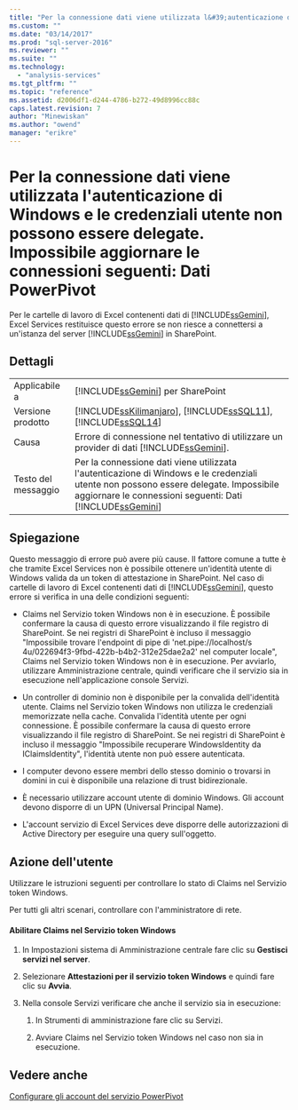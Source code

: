 ```yaml
---
title: "Per la connessione dati viene utilizzata l&#39;autenticazione di Windows e le credenziali utente non possono essere delegate. Impossibile aggiornare le connessioni seguenti: Dati PowerPivot | Microsoft Docs"
ms.custom: ""
ms.date: "03/14/2017"
ms.prod: "sql-server-2016"
ms.reviewer: ""
ms.suite: ""
ms.technology: 
  - "analysis-services"
ms.tgt_pltfrm: ""
ms.topic: "reference"
ms.assetid: d2006df1-d244-4786-b272-49d8996cc88c
caps.latest.revision: 7
author: "Minewiskan"
ms.author: "owend"
manager: "erikre"
---
```

# Per la connessione dati viene utilizzata l&#39;autenticazione di Windows e le credenziali utente non possono essere delegate. Impossibile aggiornare le connessioni seguenti: Dati PowerPivot
  Per le cartelle di lavoro di Excel contenenti dati di [!INCLUDE[ssGemini](../../includes/ssgemini-md.md)], Excel Services restituisce questo errore se non riesce a connettersi a un'istanza del server [!INCLUDE[ssGemini](../../includes/ssgemini-md.md)] in SharePoint.  
  
## Dettagli  
  
|||  
|-|-|  
|Applicabile a|[!INCLUDE[ssGemini](../../includes/ssgemini-md.md)] per SharePoint|  
|Versione prodotto|[!INCLUDE[ssKilimanjaro](../../includes/sskilimanjaro-md.md)], [!INCLUDE[ssSQL11](../../includes/sssql11-md.md)], [!INCLUDE[ssSQL14](../../includes/sssql14-md.md)]|  
|Causa|Errore di connessione nel tentativo di utilizzare un provider di dati [!INCLUDE[ssGemini](../../includes/ssgemini-md.md)].|  
|Testo del messaggio|Per la connessione dati viene utilizzata l'autenticazione di Windows e le credenziali utente non possono essere delegate. Impossibile aggiornare le connessioni seguenti: Dati [!INCLUDE[ssGemini](../../includes/ssgemini-md.md)]|  
  
## Spiegazione  
 Questo messaggio di errore può avere più cause. Il fattore comune a tutte è che tramite Excel Services non è possibile ottenere un'identità utente di Windows valida da un token di attestazione in SharePoint. Nel caso di cartelle di lavoro di Excel contenenti dati di [!INCLUDE[ssGemini](../../includes/ssgemini-md.md)], questo errore si verifica in una delle condizioni seguenti:  
  
-   Claims nel Servizio token Windows non è in esecuzione. È possibile confermare la causa di questo errore visualizzando il file registro di SharePoint. Se nei registri di SharePoint è incluso il messaggio "Impossibile trovare l'endpoint di pipe di 'net.pipe://localhost/s 4u/022694f3-9fbd-422b-b4b2-312e25dae2a2' nel computer locale", Claims nel Servizio token Windows non è in esecuzione. Per avviarlo, utilizzare Amministrazione centrale, quindi verificare che il servizio sia in esecuzione nell'applicazione console Servizi.  
  
-   Un controller di dominio non è disponibile per la convalida dell'identità utente. Claims nel Servizio token Windows non utilizza le credenziali memorizzate nella cache. Convalida l'identità utente per ogni connessione. È possibile confermare la causa di questo errore visualizzando il file registro di SharePoint. Se nei registri di SharePoint è incluso il messaggio "Impossibile recuperare WindowsIdentity da IClaimsIdentity", l'identità utente non può essere autenticata.  
  
-   I computer devono essere membri dello stesso dominio o trovarsi in domini in cui è disponibile una relazione di trust bidirezionale.  
  
-   È necessario utilizzare account utente di dominio Windows. Gli account devono disporre di un UPN (Universal Principal Name).  
  
-   L'account servizio di Excel Services deve disporre delle autorizzazioni di Active Directory per eseguire una query sull'oggetto.  
  
## Azione dell'utente  
 Utilizzare le istruzioni seguenti per controllare lo stato di Claims nel Servizio token Windows.  
  
 Per tutti gli altri scenari, controllare con l'amministratore di rete.  
  
#### Abilitare Claims nel Servizio token Windows  
  
1.  In Impostazioni sistema di Amministrazione centrale fare clic su **Gestisci servizi nel server**.  
  
2.  Selezionare **Attestazioni per il servizio token Windows** e quindi fare clic su **Avvia**.  
  
3.  Nella console Servizi verificare che anche il servizio sia in esecuzione:  
  
    1.  In Strumenti di amministrazione fare clic su Servizi.  
  
    2.  Avviare Claims nel Servizio token Windows nel caso non sia in esecuzione.  
  
## Vedere anche  
 [Configurare gli account del servizio PowerPivot](../../analysis-services/power-pivot-sharepoint/configure-power-pivot-service-accounts.md)  
  
  
